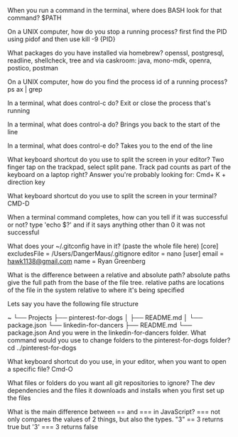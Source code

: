 When you run a command in the terminal, where does BASH look for that command?
$PATH

On a UNIX computer, how do you stop a running process?
first find the PID using pidof and then use kill -9 {PID}

What packages do you have installed via homebrew?
openssl, postgresql, readline, shellcheck, tree
and via caskroom: java, mono-mdk, openra, postico, postman

On a UNIX computer, how do you find the process id of a running process?
ps ax | grep <name of the thing you are looking for>

In a terminal, what does control-c do?
Exit or close the process that's running

In a terminal, what does control-a do?
Brings you back to the start of the line

In a terminal, what does control-e do?
Takes you to the end of the line

What keyboard shortcut do you use to split the screen in your editor?
Two finger tap on the trackpad, select split pane. Track pad counts as part of the keyboard on a laptop right? Answer you're probably looking for: Cmd+ K + direction key

What keyboard shortcut do you use to split the screen in your terminal?
CMD-D

When a terminal command completes, how can you tell if it was successful or not?
type 'echo $?' and if it says anything other than 0 it was not successful

What does your ~/.gitconfig have in it? (paste the whole file here)
[core]
        excludesFile = /Users/DangerMaus/.gitignore
        editor = nano
[user]
        email = hawk1138@gmail.com
        name = Ryan Greenberg

What is the difference between a relative and absolute path?
absolute paths give the full path from the base of the file tree.
relative paths are locations of the file in the system relative to where it's being specified

Lets say you have the following file structure

~
└── Projects
    ├── pinterest-for-dogs
    │   ├── README.md
    │   └── package.json
    └── linkedin-for-dancers
        ├── README.md
        └── package.json
And you were in the linkedin-for-dancers folder. What command would you use to change folders to the pinterest-for-dogs folder?
cd ../pinterest-for-dogs

What keyboard shortcut do you use, in your editor, when you want to open a specific file?
Cmd-O

What files or folders do you want all git repositories to ignore?
The dev dependencies and the files it downloads and installs when you first set up the files

What is the main difference between == and === in JavaScript?
=== not only compares the values of 2 things, but also the types. "3" == 3 returns true but '3' === 3 returns false
